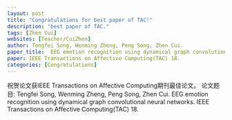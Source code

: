 ```yaml
---
layout: post
title: "Congratulations for best paper of TAC!"
description: "best paper of TAC."
tags: [Zhen Cui]
websites: [Teacher/CuiZhen]
author: Tengfei Song, Wenming Zheng, Peng Song, Zhen Cui. 
paper_title:  EEG emotion recognition using dynamical graph convolutional neural networks. 
paper: IEEE Transactions on Affective Computing(TAC) 18.
categories: [Congratulations]
---
```

祝贺论文获IEEE Transactions on Affective Computing期刊最佳论文。
论文题目: Tengfei Song, Wenming Zheng, Peng Song, Zhen Cui. EEG emotion recognition using dynamical graph convolutional neural networks. IEEE Transactions on Affective Computing(TAC) 18.


